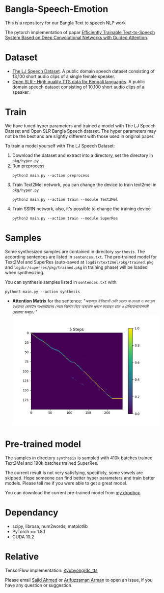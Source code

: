 # Bangla-Speech-Emotion
This is a repository for our Bangla Text to speech NLP work

The pytorch implementation of papar [Efficiently Trainable Text-to-Speech System Based on Deep Convolutional Networks with Guided Attention](https://arxiv.org/abs/1710.08969).

# Dataset
- [The LJ Speech Dataset](https://keithito.com/LJ-Speech-Dataset/). A public domain speech dataset consisting of 13,100 short audio clips of a single female speaker.
- [Open SLR - High quality TTS data for Bengali languages](http://www.openslr.org/37). A public domain speech dataset consisting of 10,100 short audio clips of a speaker.


# Train
We have tuned hyper parameters and trained a model with The LJ Speech Dataset and Open SLR Bangla Speech dataset. The hyper parameters may not be the best and are slightly different with those used in original paper.

To train a model yourself with The LJ Speech Dataset:

1. Download the dataset and extract into a directory, set the directory in `pkg/hyper.py`
2. Run preprocess
    ```
    python3 main.py --action preprocess
    ```
3. Train Text2Mel network, you can change the device to train text2mel in `pkg/hyper.py`
    ```
    python3 main.py --action train --module Text2Mel
    ```
4. Train SSRN network, also, it's possible to change the training device
    ```
    python3 main.py --action train --module SuperRes
    ```

# Samples
Some synthesized samples are contained in directory `synthesis`. The according sentences are listed in `sentences.txt`. The pre-trained model for Text2Mel and SuperRes (auto-saved at `logdir/text2mel/pkg/trained.pkg` and `logdir/superres/pkg/trained.pkg` in training phase) will be loaded when synthesizing.

You can synthesis samples listed in `sentences.txt` with
```
python3 main.py --action synthesis
```

- **Attention Matrix** for the sentence: *"অব্যবহৃত ইন্টারনেট ডেটা ফেরত না দেওয়া ও কল ড্রপ হওয়াসহ মোবাইল অপারেটরদের সেবার নিম্নমান নিয়ে অসন্তোষ প্রকাশ করেছেন ডাক ও টেলিযোগাযোগমন্ত্রী মোস্তাফা জব্বার।"*
![](synthesis/atten_5.png)

# Pre-trained model
The samples in directory `synthesis` is sampled with 410k batches trained Text2Mel and 190k batches trained SuperRes.

The current result is not very satisfying, specificly, some vowels are skipped. Hope someone can find better hyper parameters and train better models. Please tell me if you were able to get a great model.

You can download the current pre-trained model from [my dropbox](https://www.dropbox.com/s/d7r3ol3n1lwvtns/logdir.7z?dl=0).

# Dependancy
- scipy, librosa, num2words, matplotlib
- PyTorch == 1.8.1
- CUDA 10.2

# Relative
TensorFlow implementation: [Kyubyong/dc_tts](https://github.com/Kyubyong/dc_tts)

Please email [Sajid Ahmed](sajid.ahmed1@northsouth.edu) or [Arifuzzaman Arman](arifuzzaman.arman@northsouth.edu) to open an issue, if you have any question or suggestion.
